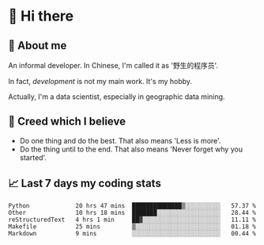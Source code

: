 # 👋 Hi there

## :speech_balloon: About me

An informal developer. In Chinese, I'm called it as '野生的程序员'.

In fact, _development_ is not my main work. It's my hobby.

Actually, I'm a data scientist, especially in geographic data mining.

## :see_no_evil: Creed which I believe

- Do one thing and do the best. That also means 'Less is more'.
- Do the thing until to the end. That also means 'Never forget why you started'.

## :chart_with_upwards_trend: Last 7 days my coding stats

<!--START_SECTION:waka-->
```text
Python             20 hrs 47 mins  ██████████████▒░░░░░░░░░░   57.37 % 
Other              10 hrs 18 mins  ███████░░░░░░░░░░░░░░░░░░   28.44 % 
reStructuredText   4 hrs 1 min     ██▓░░░░░░░░░░░░░░░░░░░░░░   11.11 % 
Makefile           25 mins         ▒░░░░░░░░░░░░░░░░░░░░░░░░   01.18 % 
Markdown           9 mins          ░░░░░░░░░░░░░░░░░░░░░░░░░   00.44 % 
```
<!--END_SECTION:waka-->
